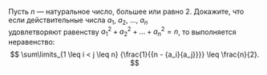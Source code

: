 Пусть $n$ — натуральное число, большее или равно 2. 
Докажите, что если действительные числа $a_1$, $a_2$, $\dots$, $a_n$  
удовлетворяют равенству  $a_1^2 + a_2^2 + \dots + a_n^2 = n$, то выполняется неравенство:
$$
\sum\limits_{1 \leq i < j \leq n} {\frac{1}{{n - {a_i}{a_j}}}}  \leq \frac{n}{2}.
$$